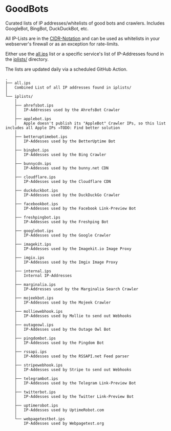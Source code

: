 # GoodBots
Curated lists of IP addresses/whitelists of good bots and crawlers. Includes GoogleBot, BingBot, DuckDuckBot, etc.

All IP-Lists are in the [CIDR-Notation](https://en.wikipedia.org/wiki/Classless_Inter-Domain_Routing) and can be used as whitelists in your webserver's firewall or as an exception for rate-limits.

Either use the [all.ips](all.ips) list or a specific service's list of IP-Addresses found in the [iplists/](iplists/) directory.

The lists are updated daily via a scheduled GitHub Action.
<!-- TODO: Better Readme -->
  
```
.
├── all.ips 
│   Combined List of all IP addresses found in iplists/
│
└── iplists/
    │
    ├── ahrefsbot.ips
    │   IP-Addresses used by the AhrefsBot Crawler
    │   
    ├── applebot.ips
    │   Apple doesn't publish its "AppleBot" Crawler IPs, so this list includes all Apple IPs →TODO: Find better solution
    │   
    ├── betteruptimebot.ips
    │   IP-Addesses used by the BetterUptime Bot
    │   
    ├── bingbot.ips
    │   IP-Addesses used by the Bing Crawler
    │   
    ├── bunnycdn.ips
    │   IP-Addesses used by the bunny.net CDN
    │   
    ├── cloudflare.ips
    │   IP-Addesses used by the Cloudflare CDN
    │   
    ├── duckduckbot.ips
    │   IP-Addesses used by the DuckDuckGo Crawler
    │   
    ├── facebookbot.ips
    │   IP-Addesses used by the Facebook Link-Preview Bot
    │   
    ├── freshpingbot.ips
    │   IP-Addesses used by the Freshping Bot
    │   
    ├── googlebot.ips
    │   IP-Addesses used by the Google Crawler
    │   
    ├── imagekit.ips
    │   IP-Addesses used by the Imagekit.io Image Proxy
    │   
    ├── imgix.ips
    │   IP-Addesses used by the Imgix Image Proxy
    │   
    ├── internal.ips
    │   Internal IP-Addresses
    │   
    ├── marginalia.ips
    │   IP-Addresses used by the Marginalia Search Crawler
    │   
    ├── mojeekbot.ips
    │   IP-Addesses used by the Mojeek Crawler
    │   
    ├── molliewebhook.ips
    │   IP-Addesses used by Mollie to send out Webhooks
    │   
    ├── outageowl.ips
    │   IP-Addesses used by the Outage Owl Bot
    │   
    ├── pingdombot.ips
    │   IP-Addesses used by the Pingdom Bot
    │   
    ├── rssapi.ips
    │   IP-Addesses used by the RSSAPI.net Feed parser
    │   
    ├── stripewebhook.ips
    │   IP-Addesses used by Stripe to send out Webhooks
    │   
    ├── telegrambot.ips
    │   IP-Addesses used by the Telegram Link-Preview Bot
    │   
    ├── twitterbot.ips
    │   IP-Addesses used by the Twitter Link-Preview Bot
    │
    ├── uptimerobot.ips
    │   IP-Addesses used by UptimeRobot.com
    │
    └── webpagetestbot.ips 
        IP-Addesses used by Webpagetest.org
        
```
